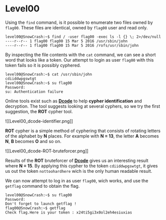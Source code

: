 # Level00

Using the `find` command, is it possible to enumerate two files owned by `flag00`. These files are identical, owned by `flag00` user and read only.

```
level00@SnowCrash:~$ find / -user flag00 -exec ls -l {} \; 2>/dev/null
----r--r-- 1 flag00 flag00 15 Mar 5 2016 /usr/sbin/john
----r--r-- 1 flag00 flag00 15 Mar 5 2016 /rofs/usr/sbin/john
```

By inspecting the file contents with the `cat` command, we can see a short word that looks like a token. Our attempt to login as user `flag00` with this token fails so it is possibly cyphered.

```
level00@SnowCrash:~$ cat /usr/sbin/john
cdiiddwpgswtgt
level00@SnowCrash:~$ su flag00
Password:
su: Authentication failure
```

Online tools exist such as [**Dcode**](https://www.dcode.fr/cipher-identifier) to help **cypher identification** and decryption. The tool suggests looking at several cyphers, so we try the first suggestion, the **ROT** cypher tool.


![[Level00_dcode-identifier.png]]

**ROT** cypher is a simple method of cyphering that consists of rotating letters of the alphabet by **N** places. For example with **N = 13**, the letter **A** becomes **N**, **B** becomes **O** and so on.

![[Level00_dcode-ROT-bruteforcer.png]]

Results of the **ROT** bruteforcer of [**Dcode**](https://www.dcode.fr/rot-cipher) gives us an interesting result where **N = 15**. By applying this cypher to the token `cdiiddwpgswtgt`, it gives us out the token `nottoohardhere` wich is the only human readable result.

We can now attempt to log in as user `flag00`, wich works, and use the `getflag` command to obtain the flag.

```
level00@SnowCrash:~$ su flag00
Password: 
Don't forget to launch getflag !
flag00@SnowCrash:~$ getflag
Check flag.Here is your token : x24ti5gi3x0ol2eh4esiuxias
```

